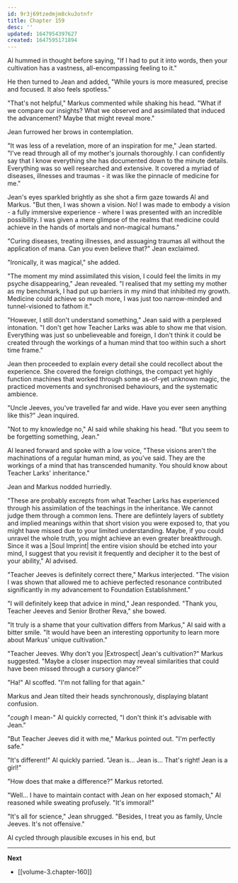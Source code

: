 ```yaml
---
id: 9r3j69tzedmjm8cku3otnfr
title: Chapter 159
desc: ''
updated: 1647954397627
created: 1647595171894
---
```


Al hummed in thought before saying, "If I had to put it into words, then your cultivation has a vastness, all-encompassing feeling to it."

He then turned to Jean and added, "While yours is more measured, precise and focused. It also feels spotless."

"That's not helpful," Markus commented while shaking his head. "What if we compare our insights? What we observed and assimilated that induced the advancement? Maybe that might reveal more."

Jean furrowed her brows in contemplation.

"It was less of a revelation, more of an inspiration for me," Jean started. "I've read through all of my mother's journals thoroughly. I can confidently say that I know everything she has documented down to the minute details. Everything was so well researched and extensive. It covered a myriad of diseases, illnesses and traumas - it was like the pinnacle of medicine for me."

Jean's eyes sparkled brightly as she shot a firm gaze towards Al and Markus. "But then, I was shown a vision. No! I was made to embody a vision - a fully immersive experience - where I was presented with an incredible possibility. I was given a mere glimpse of the realms that medicine could achieve in the hands of mortals and non-magical humans."

"Curing diseases, treating illnesses, and assuaging traumas all without the application of mana. Can you even believe that?" Jean exclaimed.

"Ironically, it was magical," she added.

"The moment my mind assimilated this vision, I could feel the limits in my psyche disappearing," Jean revealed. "I realised that my setting my mother as my benchmark, I had put up barriers in my mind that inhibited my growth. Medicine could achieve so much more, I was just too narrow-minded and tunnel-visioned to fathom it."

"However, I still don't understand something," Jean said with a perplexed intonation. "I don't get how Teacher Larks was able to show me that vision. Everything was just so unbelieveable and foreign, I don't think it could be created through the workings of a human mind that too within such a short time frame."

Jean then proceeded to explain every detail she could recollect about the experience. She covered the foreign clothings, the compact yet highly function machines that worked through some as-of-yet unknown magic, the practiced movements and synchronised behaviours, and the systematic ambience.

"Uncle Jeeves, you've travelled far and wide. Have you ever seen anything like this?" Jean inquired.

"Not to my knowledge no," Al said while shaking his head. "But you seem to be forgetting something, Jean."

Al leaned forward and spoke with a low voice, "These visions aren't the machinations of a regular human mind, as you've said. They are the workings of a mind that has transcended humanity. You should know about Teacher Larks' inheritance."

Jean and Markus nodded hurriedly.

"These are probably excrepts from what Teacher Larks has experienced through his assimilation of the teachings in the inheritance. We cannot judge them through a common lens. There are defiintely layers of subtlety and implied meanings within that short vision you were exposed to, that you might have missed due to your limited understanding. Maybe, if you could unravel the whole truth, you might achieve an even greater breakthrough. Since it was a |Soul Imprint| the entire vision should be etched into your mind, I suggest that you revisit it frequently and decipher it to the best of your ability," Al advised.

"Teacher Jeeves is definitely correct there," Markus interjected. "The vision I was shown that allowed me to achieve perfected resonance contributed significantly in my advancement to Foundation Establishment."

"I will definitely keep that advice in mind," Jean responded. "Thank you, Teacher Jeeves and Senior Brother Reva," she bowed.

"It truly is a shame that your cultivation differs from Markus," Al said with a bitter smile. "It would have been an interesting opportunity to learn more about Markus' unique cultivation."

"Teacher Jeeves. Why don't you |Extrospect| Jean's cultivation?" Markus suggested. "Maybe a closer inspection may reveal similarities that could have been missed through a cursory glance?"

"Ha!" Al scoffed. "I'm not falling for that again."

Markus and Jean tilted their heads synchronously, displaying blatant confusion.

"*cough* I mean-" Al quickly corrected, "I don't think it's advisable with Jean."

"But Teacher Jeeves did it with me," Markus pointed out. "I'm perfectly safe."

"It's different!" Al quickly parried. "Jean is... Jean is... That's right! Jean is a girl!"

"How does that make a difference?" Markus retorted.

"Well... I have to maintain contact with Jean on her exposed stomach," Al reasoned while sweating profusely. "It's immoral!"

"It's all for science," Jean shrugged. "Besides, I treat you as family, Uncle Jeeves. It's not offensive."

Al cycled through plausible excuses in his end, but 

____

**Next**
* [[volume-3.chapter-160]]